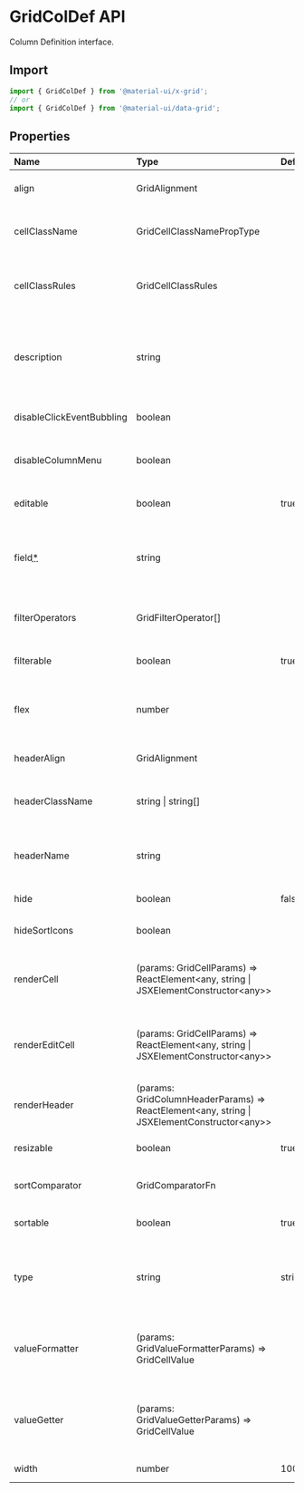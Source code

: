 # GridColDef API

<p class="description">Column Definition interface.</p>

## Import

```js
import { GridColDef } from '@material-ui/x-grid';
// or
import { GridColDef } from '@material-ui/data-grid';
```

## Properties


| Name | Type | Default | Description |
|:-----|:-----|:--------|:------------|
| <span class="prop-name">align</span> | <span class="prop-type">GridAlignment</span> |  | Allows to align the column values in cells. |
| <span class="prop-name">cellClassName</span> | <span class="prop-type">GridCellClassNamePropType</span> |  | Class name that will be added in cells for that column. |
| <span class="prop-name">cellClassRules</span> | <span class="prop-type">GridCellClassRules</span> |  | Set of CSS class rules that will be dynamically applied on cells. |
| <span class="prop-name">description</span> | <span class="prop-type">string</span> |  | The description of the column rendered as tooltip if the column header name is not fully displayed. |
| <span class="prop-name">disableClickEventBubbling</span> | <span class="prop-type">boolean</span> |  | Allows to disable the click event in cells. |
| <span class="prop-name">disableColumnMenu</span> | <span class="prop-type">boolean</span> |  | If `true`, the column menu is disabled for this column. |
| <span class="prop-name">editable</span> | <span class="prop-type">boolean</span> | <span class="prop-default">true</span> | If `true`, the cells of the column are editable. |
| <span class="prop-name required">field<abbr title="required">*</abbr></span> | <span class="prop-type">string</span> |  | The column identifier. It's used to map with [[GridRowData]] values. |
| <span class="prop-name">filterOperators</span> | <span class="prop-type">GridFilterOperator[]</span> |  | Allows setting the filter operators for this column. |
| <span class="prop-name">filterable</span> | <span class="prop-type">boolean</span> | <span class="prop-default">true</span> | If `true`, the column is filterable. |
| <span class="prop-name">flex</span> | <span class="prop-type">number</span> |  | If set, it indicates that a column has fluid width. Range [0, ∞]. |
| <span class="prop-name">headerAlign</span> | <span class="prop-type">GridAlignment</span> |  | Header cell element alignment. |
| <span class="prop-name">headerClassName</span> | <span class="prop-type">string \| string[]</span> |  | Class name that will be added in the column header cell. |
| <span class="prop-name">headerName</span> | <span class="prop-type">string</span> |  | The title of the column rendered in the column header cell. |
| <span class="prop-name">hide</span> | <span class="prop-type">boolean</span> | <span class="prop-default">false;</span> | If `true`, hide the column. |
| <span class="prop-name">hideSortIcons</span> | <span class="prop-type">boolean</span> |  | Toggle the visibility of the sort icons. |
| <span class="prop-name">renderCell</span> | <span class="prop-type">(params: GridCellParams) =&gt; ReactElement&lt;any, string \| JSXElementConstructor&lt;any&gt;&gt;</span> |  | Allows to override the component rendered as cell for this column. |
| <span class="prop-name">renderEditCell</span> | <span class="prop-type">(params: GridCellParams) =&gt; ReactElement&lt;any, string \| JSXElementConstructor&lt;any&gt;&gt;</span> |  | Allows to override the component rendered in edit cell mode for this column. |
| <span class="prop-name">renderHeader</span> | <span class="prop-type">(params: GridColumnHeaderParams) =&gt; ReactElement&lt;any, string \| JSXElementConstructor&lt;any&gt;&gt;</span> |  | Allows to render a component in the column header cell. |
| <span class="prop-name">resizable</span> | <span class="prop-type">boolean</span> | <span class="prop-default">true</span> | If `true`, the column is resizable. |
| <span class="prop-name">sortComparator</span> | <span class="prop-type">GridComparatorFn</span> |  | A comparator function used to sort rows. |
| <span class="prop-name">sortable</span> | <span class="prop-type">boolean</span> | <span class="prop-default">true</span> | If `true`, the column is sortable. |
| <span class="prop-name">type</span> | <span class="prop-type">string</span> | <span class="prop-default">string</span> | Type allows to merge this object with a default definition [[GridColDef]]. |
| <span class="prop-name">valueFormatter</span> | <span class="prop-type">(params: GridValueFormatterParams) =&gt; GridCellValue</span> |  | Function that allows to apply a formatter before rendering its value. |
| <span class="prop-name">valueGetter</span> | <span class="prop-type">(params: GridValueGetterParams) =&gt; GridCellValue</span> |  | Function that allows to get a specific data instead of field to render in the cell. |
| <span class="prop-name">width</span> | <span class="prop-type">number</span> | <span class="prop-default">100</span> | Set the width of the column. |
